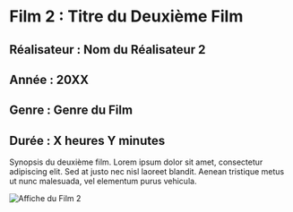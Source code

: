# Film 2 : Titre du Deuxième Film

## Réalisateur : Nom du Réalisateur 2

## Année : 20XX

## Genre : Genre du Film

## Durée : X heures Y minutes

Synopsis du deuxième film. Lorem ipsum dolor sit amet, consectetur adipiscing elit. Sed at justo nec nisl laoreet blandit. Aenean tristique metus ut nunc malesuada, vel elementum purus vehicula.

![Affiche du Film 2](lien_vers_affiche_image)
